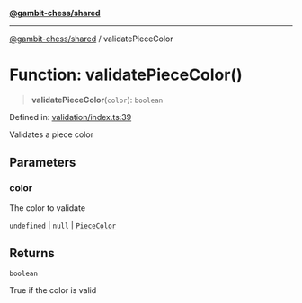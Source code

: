 [**@gambit-chess/shared**](../README.md)

***

[@gambit-chess/shared](../globals.md) / validatePieceColor

# Function: validatePieceColor()

> **validatePieceColor**(`color`): `boolean`

Defined in: [validation/index.ts:39](https://github.com/cango91/gambit-chess/blob/b8ea13e4976c99c29d095eae7bc504b86f9add51/shared/src/validation/index.ts#L39)

Validates a piece color

## Parameters

### color

The color to validate

`undefined` | `null` | [`PieceColor`](../type-aliases/PieceColor.md)

## Returns

`boolean`

True if the color is valid

